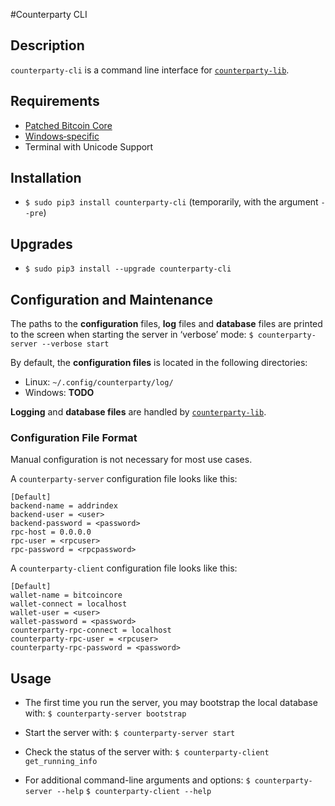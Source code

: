 #Counterparty CLI

## Description

`counterparty-cli` is a command line interface for [`counterparty-lib`](counterparty_lib.md).


## Requirements

* [Patched Bitcoin Core](bitcoin_core.md)
* [Windows‐specific](windows.md)
* Terminal with Unicode Support


## Installation

* `$ sudo pip3 install counterparty-cli` (temporarily, with the argument `--pre`)


## Upgrades

* `$ sudo pip3 install --upgrade counterparty-cli`


## Configuration and Maintenance

The paths to the **configuration** files, **log** files and **database** files are printed to the screen when starting the server in ‘verbose’ mode:
	`$ counterparty-server --verbose start`

By default, the **configuration files** is located in the following directories:

* Linux: `~/.config/counterparty/log/`
* Windows: **TODO**

**Logging** and **database files** are handled by [`counterparty-lib`](counterparty_lib.md).


### Configuration File Format

Manual configuration is not necessary for most use cases.

A `counterparty-server` configuration file looks like this:

	[Default]
	backend-name = addrindex
	backend-user = <user>
	backend-password = <password>
	rpc-host = 0.0.0.0
	rpc-user = <rpcuser>
	rpc-password = <rpcpassword>

A `counterparty-client` configuration file looks like this:

	[Default]
	wallet-name = bitcoincore
	wallet-connect = localhost
	wallet-user = <user>
	wallet-password = <password>
	counterparty-rpc-connect = localhost
	counterparty-rpc-user = <rpcuser>
	counterparty-rpc-password = <password>


## Usage

* The first time you run the server, you may bootstrap the local database with:
	`$ counterparty-server bootstrap`

* Start the server with:
	`$ counterparty-server start`

* Check the status of the server with:
	`$ counterparty-client get_running_info`

* For additional command-line arguments and options:
	`$ counterparty-server --help`
	`$ counterparty-client --help`

<!-- TODO: Logs, Data directory -->
